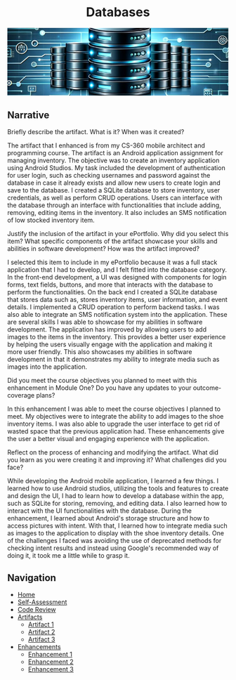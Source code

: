 <h1 align="center">Databases</h1>
<p align="center">
  <img src="RAID.JPG" alt="Databases Banner">
</p>

## Narrative
Briefly describe the artifact. What is it? When was it created?

The artifact that I enhanced is from my CS-360 mobile architect and programming course.  The artifact is an Android application assignment for managing inventory.  The objective was to create an inventory application using Android Studios.  My task included the development of authentication for user login, such as checking usernames and password against the database in case it already exists and allow new users to create login and save to the database.  I created a SQLite database to store inventory, user credentials, as well as perform CRUD operations.  Users can interface with the database through an interface with functionalities that include adding, removing, editing items in the inventory.  It also includes an SMS notification of low stocked inventory item.  

Justify the inclusion of the artifact in your ePortfolio. Why did you select this item? What specific components of the artifact showcase your skills and abilities in software development? How was the artifact improved?

I selected this item to include in my ePortfolio because it was a full stack application that I had to develop, and I felt fitted into the database category.  In the front-end development, a UI was designed with components for login forms, text fields, buttons, and more that interacts with the database to perform the functionalities.  On the back end I created a SQLite database that stores data such as, stores inventory items, user information, and event details.  I implemented a CRUD operation to perform backend tasks.  I was also able to integrate an SMS notification system into the application.  These are several skills I was able to showcase for my abilities in software development.  The application has improved by allowing users to add images to the items in the inventory.  This provides a better user experience by helping the users visually engage with the application and making it more user friendly.  This also showcases my abilities in software development in that it demonstrates my ability to integrate media such as images into the application.  

Did you meet the course objectives you planned to meet with this enhancement in Module One? Do you have any updates to your outcome-coverage plans?  

In this enhancement I was able to meet the course objectives I planned to meet.  My objectives were to integrate the ability to add images to the shoe inventory items.  I was also able to upgrade the user interface to get rid of wasted space that the previous application had.  These enhancements give the user a better visual and engaging experience with the application.  
 
Reflect on the process of enhancing and modifying the artifact. What did you learn as you were creating it and improving it? What challenges did you face? 

 While developing the Android mobile application, I learned a few things.  I learned how to use Android studios, utilizing the tools and features to create and design the UI, I had to learn how to develop a database within the app, such as SQLite for storing, removing, and editing data.  I also learned how to interact with the UI functionalities with the database.  During the enhancement, I learned about Android's storage structure and how to access pictures with intent. With that, I learned how to integrate media such as images to the application to display with the shoe inventory details.  One of the challenges I faced was avoiding the use of deprecated methods for checking intent results and instead using Google's recommended way of doing it, it took me a little while to grasp it.


## Navigation

- [Home](https://github.com/paulp89/ePortfolio/blob/main/README.md)
- [Self-Assessment](https://github.com/paulp89/ePortfolio/blob/main/README.md)
- [Code Review](https://github.com/paulp89/ePortfolio/blob/main/Code%20Review.md)
- [Artifacts](https://github.com/paulp89/ePortfolio/tree/main/Original%20Artifacts)
  - [Artifact 1](https://github.com/paulp89/ePortfolio/blob/main/Artifact%201.md)
  - [Artifact 2](https://github.com/paulp89/ePortfolio/blob/main/Artifact%202.md)
  - [Artifact 3](https://github.com/paulp89/ePortfolio/blob/main/Artifact%203.md)
- [Enhancements](https://github.com/paulp89/ePortfolio/tree/main/Enhancement)
  - [Enhancement 1](https://github.com/paulp89/ePortfolio/blob/main/Enhancement/Enhancement1.md)
  - [Enhancement 2](https://github.com/paulp89/ePortfolio/blob/main/Enhancement/Enhancement2.md)
  - [Enhancement 3](https://github.com/paulp89/ePortfolio/blob/main/Enhancement/Enhancement3.md)



